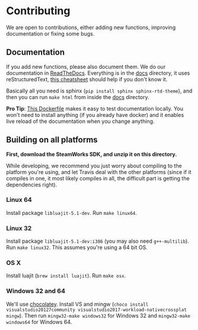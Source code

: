 # Contributing

We are open to contributions, either adding new functions, improving documentation or fixing some bugs.

## Documentation

If you add new functions, please also document them.
We do our documentation in [ReadTheDocs](https://readthedocs.org/). Everything is in the [docs](docs/) directory, it uses reStructuredText, [this cheatsheet](https://github.com/ralsina/rst-cheatsheet/blob/master/rst-cheatsheet.rst) should help if you don't know it.

Basically all you need is sphinx (`pip install sphinx sphinx-rtd-theme`), and then you can run `make html` from inside the [docs](docs/) directory.

**Pro Tip**: [This Dockerfile](https://hub.docker.com/r/dldl/sphinx-server/) makes it easy to test documentation locally. You won't need to install anything (if you already have docker) and it enables live reload of the documentation when you change anything.

## Building on all platforms

**First, download the SteamWorks SDK, and unzip it on this directory.**

While developing, we recommend you just worry about compiling to the platform you're using, and let Travis deal with the other platforms (since if it compiles in one, it most likely compiles in all, the difficult part is getting the dependencies right).

### Linux 64

Install package `libluajit-5.1-dev`. Run `make linux64`.

### Linux 32

Install package `libluajit-5.1-dev:i386` (you may also need `g++-multilib`). Run `make linux32`. This assumes you're using a 64 bit OS.

### OS X

Install luajit (`brew install luajit`). Run `make osx`.

### Windows 32 and 64

We'll use [chocolatey](https://chocolatey.org). Install VS and mingw (`choco install visualstudio20127community visualstudio2017-workload-nativecrossplat mingw`). Then run `mingw32-make windows32` for Windows 32 and `mingw32-make windows64` for Windows 64.
